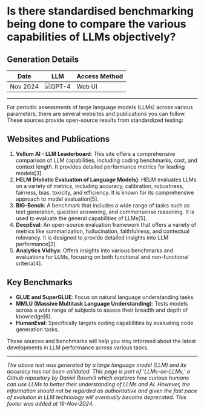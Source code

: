 # Is there standardised benchmarking being done to compare the various capabilities of LLMs objectively?

## Generation Details

| Date       | LLM        | Access Method |
|------------|------------|---------------|
| Nov 2024 | ![GPT-4](https://img.shields.io/badge/GPT--4-412991?style=for-the-badge&logo=openai&logoColor=white) |  Web UI |

---

For periodic assessments of large language models (LLMs) across various parameters, there are several websites and publications you can follow. These sources provide open-source results from standardized testing:

## Websites and Publications

1. **Vellum AI - LLM Leaderboard**: This site offers a comprehensive comparison of LLM capabilities, including coding benchmarks, cost, and context length. It provides detailed performance metrics for leading models\[3].
2. **HELM (Holistic Evaluation of Language Models)**: HELM evaluates LLMs on a variety of metrics, including accuracy, calibration, robustness, fairness, bias, toxicity, and efficiency. It is known for its comprehensive approach to model evaluation\[5].
3. **BIG-Bench**: A benchmark that includes a wide range of tasks such as text generation, question answering, and commonsense reasoning. It is used to evaluate the general capabilities of LLMs\[5].
4. **DeepEval**: An open-source evaluation framework that offers a variety of metrics like summarization, hallucination, faithfulness, and contextual relevancy. It is designed to provide detailed insights into LLM performance\[2].
5. **Analytics Vidhya**: Offers insights into various benchmarks and evaluations for LLMs, focusing on both functional and non-functional criteria\[4].

## Key Benchmarks

- **GLUE and SuperGLUE**: Focus on natural language understanding tasks.
- **MMLU (Massive Multitask Language Understanding)**: Tests models across a wide range of subjects to assess their breadth and depth of knowledge\[6].
- **HumanEval**: Specifically targets coding capabilities by evaluating code generation tasks.

These sources and benchmarks will help you stay informed about the latest developments in LLM performance across various tasks.

---
*The above text was generated by a large language model (LLM) and its accuracy has not been validated. This page is part of 'LLMs-on-LLMs,' a Github repository by Daniel Rosehill which explores how curious humans can use LLMs to better their understanding of LLMs and AI. However, the information should not be regarded as authoritative and given the fast pace of evolution in LLM technology will eventually become deprecated.  This footer was added at 16-Nov-2024.*



